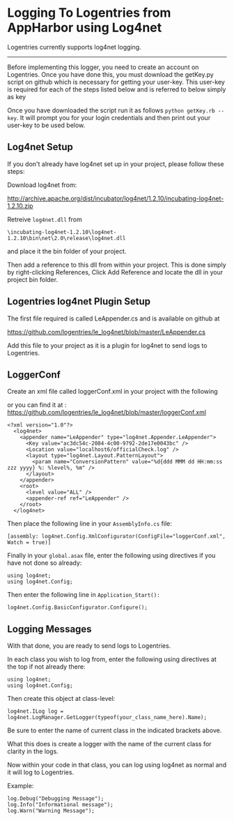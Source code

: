 Logging To Logentries from AppHarbor using Log4net
========================================================

Logentries currently supports log4net logging.

--------------------------------------------------------------

Before implementing this logger, you need to create an account on Logentries.
Once you have done this, you must download the getKey.py script on github which
is necessary for getting your user-key.  This user-key is required for each of
the steps listed below and is referred to below simply as key

Once you have downloaded the script run it as follows `python getKey.rb --key`.
It will prompt you for your login credentials and then print out your user-key
to be used below.

Log4net Setup
------------------

If you don't already have log4net set up in your project, please follow these
steps:

Download log4net from:

<http://archive.apache.org/dist/incubator/log4net/1.2.10/incubating-log4net-1.2.10.zip>

Retreive `log4net.dll` from 

    \incubating-log4net-1.2.10\log4net-1.2.10\bin\net\2.0\release\log4net.dll

and place it the bin folder of your project.

Then add a reference to this dll from within your project. This is done simply
by right-clicking References, Click Add Reference and locate the dll in your
project bin folder.

Logentries log4net Plugin Setup
--------------------------------

The first file required is called LeAppender.cs and is available on github at

https://github.com/logentries/le_log4net/blob/master/LeAppender.cs

Add this file to your project as it is a plugin for log4net to send logs to
Logentries.

LoggerConf
------------------

Create an xml file called loggerConf.xml in your project with the following

or you can find it at :  https://github.com/logentries/le_log4net/blob/master/loggerConf.xml
 
    <?xml version="1.0"?>
      <log4net>
        <appender name="LeAppender" type="log4net.Appender.LeAppender">
          <Key value="ac3dc54c-2084-4c00-9792-2de17e0043bc" />
          <Location value="localhost6/officialCheck.log" />
          <layout type="log4net.Layout.PatternLayout">
            <param name="ConversionPattern" value="%d{ddd MMM dd HH:mm:ss zzz yyyy} %: %level%, %m" />
          </layout>
        </appender>
        <root>
          <level value="ALL" />
          <appender-ref ref="LeAppender" />
        </root>
      </log4net>

Then place the following line in your `AssemblyInfo.cs` file:

    [assembly: log4net.Config.XmlConfigurator(ConfigFile="loggerConf.xml", Watch = true)]

Finally in your `global.asax` file, enter the following using directives if you have not
done so already:

    using log4net;
    using log4net.Config;

Then enter the following line in `Application_Start():`

    log4net.Config.BasicConfigurator.Configure();

Logging Messages
----------------

With that done, you are ready to send logs to Logentries.

In each class you wish to log from, enter the following using directives at the top if not already there:

    using log4net;
    using log4net.Config;

Then create this object at class-level:

    log4net.ILog log = log4net.LogManager.GetLogger(typeof(your_class_name_here).Name);

Be sure to enter the name of current class in the indicated brackets above.

What this does is create a logger with the name of the current class for
clarity in the logs.

Now within your code in that class, you can log using log4net as normal and it
will log to Logentries.

Example:

    log.Debug("Debugging Message");
    log.Info("Informational message");
    log.Warn("Warning Message");


